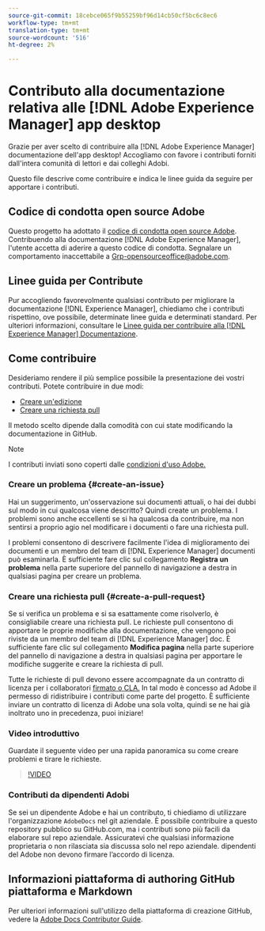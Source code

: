 ```yaml
---
source-git-commit: 18cebce065f9b55259bf96d14cb50cf5bc6c8ec6
workflow-type: tm+mt
translation-type: tm+mt
source-wordcount: '516'
ht-degree: 2%

---
```

# Contributo alla documentazione relativa alle [!DNL Adobe Experience Manager] app desktop

Grazie per aver scelto di contribuire alla [!DNL Adobe Experience Manager] documentazione dell&#39;app desktop! Accogliamo con favore i contributi forniti dall&#39;intera comunità di lettori e dai colleghi  Adobi.

Questo file descrive come contribuire e indica le linee guida da seguire per apportare i contributi.

## Codice di condotta open source  Adobe

Questo progetto ha adottato il [ codice di condotta open source Adobe](code-of-conduct.md). Contribuendo alla documentazione [!DNL Adobe Experience Manager], l&#39;utente accetta di aderire a questo codice di condotta. Segnalare un comportamento inaccettabile a [Grp-opensourceoffice@adobe.com](mailto:Grp-opensourceoffice@adobe.com).

## Linee guida per Contribute

Pur accogliendo favorevolmente qualsiasi contributo per migliorare la documentazione [!DNL Experience Manager], chiediamo che i contributi rispettino, ove possibile, determinate linee guida e determinati standard. Per ulteriori informazioni, consultare le [Linee guida per contribuire alla  [!DNL Experience Manager] Documentazione](guidelines.md).

## Come contribuire

Desideriamo rendere il più semplice possibile la presentazione dei vostri contributi. Potete contribuire in due modi:

* [Creare un&#39;edizione](#create-an-issue)
* [Creare una richiesta pull](#create-a-pull-request)

Il metodo scelto dipende dalla comodità con cui state modificando la documentazione in GitHub.

>[!NOTE]
>
>I contributi inviati sono coperti dalle [condizioni d&#39;uso  Adobe.](https://www.adobe.com/legal/terms.html)

### Creare un problema {#create-an-issue}

Hai un suggerimento, un&#39;osservazione sui documenti attuali, o hai dei dubbi sul modo in cui qualcosa viene descritto? Quindi create un problema. I problemi sono anche eccellenti se si ha qualcosa da contribuire, ma non sentirsi a proprio agio nel modificare i documenti o fare una richiesta pull.

I problemi consentono di descrivere facilmente l&#39;idea di miglioramento dei documenti e un membro del team di [!DNL Experience Manager] documenti può esaminarla. È sufficiente fare clic sul collegamento **Registra un problema** nella parte superiore del pannello di navigazione a destra in qualsiasi pagina per creare un problema.

### Creare una richiesta pull {#create-a-pull-request}

Se si verifica un problema e si sa esattamente come risolverlo, è consigliabile creare una richiesta pull. Le richieste pull consentono di apportare le proprie modifiche alla documentazione, che vengono poi riviste da un membro del team di [!DNL Experience Manager] doc. È sufficiente fare clic sul collegamento **Modifica pagina** nella parte superiore del pannello di navigazione a destra in qualsiasi pagina per apportare le modifiche suggerite e creare la richiesta di pull.

Tutte le richieste di pull devono essere accompagnate da un contratto di licenza per i collaboratori [firmato o CLA.](https://opensource.adobe.com/cla.html) In tal modo è concesso ad Adobe il permesso di ridistribuire i contributi come parte del progetto. È sufficiente inviare un contratto di licenza di Adobe  una sola volta, quindi se ne hai già inoltrato uno in precedenza, puoi iniziare!

### Video introduttivo

Guardate il seguente video per una rapida panoramica su come creare problemi e tirare le richieste.

>[!VIDEO](https://video.tv.adobe.com/v/27069)

### Contributi da  dipendenti Adobi

Se sei un dipendente  Adobe e hai un contributo, ti chiediamo di utilizzare l&#39;organizzazione `AdobeDocs` nel git aziendale. È possibile contribuire a questo repository pubblico su GitHub.com, ma i contributi sono più facili da elaborare sul repo aziendale. Assicuratevi che qualsiasi informazione proprietaria o non rilasciata sia discussa solo nel repo aziendale.  dipendenti del Adobe non devono firmare l’accordo di licenza.

## Informazioni  piattaforma di authoring GitHub  piattaforma e Markdown

Per ulteriori informazioni sull&#39;utilizzo della piattaforma di creazione GitHub, vedere la [ Adobe Docs Contributor Guide](https://experienceleague.adobe.com/docs/contributor/contributor-guide/introduction.html).
